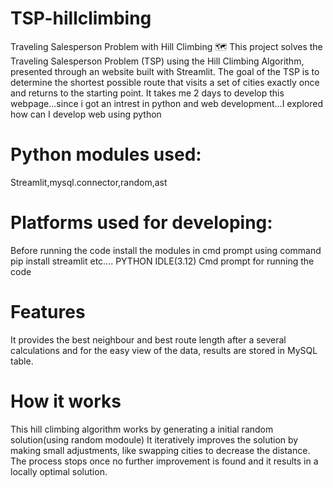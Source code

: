 # TSP-hillclimbing
Traveling Salesperson Problem with Hill Climbing 🗺️
This project solves the Traveling Salesperson Problem (TSP) using the Hill Climbing Algorithm, presented through an website built with Streamlit.
The goal of the TSP is to determine the shortest possible route that visits a set of cities exactly once and returns to the starting point.
It takes me 2 days to develop this webpage...since i got an intrest in python and web development...I explored how can I develop web using python
# Python modules used:
Streamlit,mysql.connector,random,ast
# Platforms used for developing:
Before running the code install the modules in cmd prompt using command
       pip install streamlit  etc....
PYTHON IDLE(3.12)
Cmd prompt for running the code
# Features
It provides the best neighbour and best route length after a several calculations and for the easy view of the data, results are stored in MySQL table.
# How it works
This hill climbing algorithm works by generating a initial random solution(using random modoule)
It iteratively improves the solution by making small adjustments, like swapping cities to decrease the distance.
The process stops once no further improvement is found and it results in a locally optimal solution.



